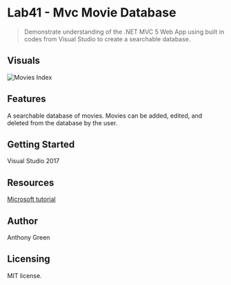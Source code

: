 # Lab41 - Mvc Movie Database
> Demonstrate understanding of the .NET  MVC 5 Web App using built in codes from Visual Studio to create a searchable database.

## Visuals
![Movies Index]()


## Features
A searchable database of movies. Movies can be added, edited, and deleted from the database by the user. 

## Getting Started
Visual Studio 2017


## Resources
[Microsoft tutorial](https://docs.microsoft.com/en-us/aspnet/mvc/overview/getting-started/introduction/getting-started)


## Author
Anthony Green

## Licensing
MIT license.

